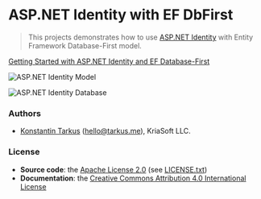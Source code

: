 ASP.NET Identity with EF DbFirst
================================

> This projects demonstrates how to use [ASP.NET Identity](http://asp.net/identity) with
> Entity Framework Database-First model.

[Getting Started with ASP.NET Identity and EF Database-First](./docs/Database-First.md)

![ASP.NET Identity Model](http://i.imgur.com/KHDqq3B.png)

![ASP.NET Identity Database](http://i.imgur.com/9jV1deH.png)

### Authors

 * [Konstantin Tarkus](https://angel.co/koistya) ([hello@tarkus.me](mailto:hello@tarkuks.me?subject=ASP.NET+Identity+Providers)), KriaSoft LLC.

### License

 * **Source code**: the [Apache License 2.0](http://www.apache.org/licenses/LICENSE-2.0) (see [LICENSE.txt](./LICENSE.txt))
 * **Documentation**: the [Creative Commons Attribution 4.0 International License](http://creativecommons.org/licenses/by/4.0/)
